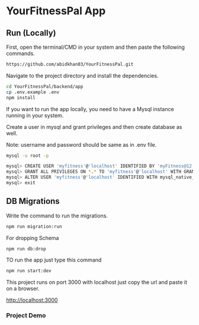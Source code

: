 # YourFitnessPal App

## Run (Locally)

First, open the terminal/CMD in your system and then paste the following commands.

```bash
https://github.com/abidkhan03/YourFitnessPal.git
```

Navigate to the project directory and install the dependencies.

```bash
cd YourFitnessPal/backend/app
cp .env.example .env
npm install
```

If you want to run the app locally, you need to have a Mysql instance running in your system.

Create a user in mysql and grant privileges and then create database as well.

Note: username and password should be same as in .env file.

```bash
mysql -u root -p

mysql> CREATE USER 'myfitness'@'localhost' IDENTIFIED BY 'myFitness@12';
mysql> GRANT ALL PRIVILEGES ON *.* TO 'myfitness'@'localhost' WITH GRANT OPTION;
mysql> ALTER USER 'myfitness'@'localhost' IDENTIFIED WITH mysql_native_password BY 'myFitness@12';
mysql> exit
```

## DB Migrations

Write the command to run the migrations.

```bash
npm run migration:run
```

For dropping Schema

```bash
npm run db:drop
```

TO run the app just type this command

```bash
npm run start:dev
```

This project runs on port 3000 with localhost just copy the url and paste it on a browser.

[http://localhost:3000](http://localhost:3000)

### Project Demo 

[](https://www.loom.com/share/998af0f7bba548d4957ec41a8caf57bb)
